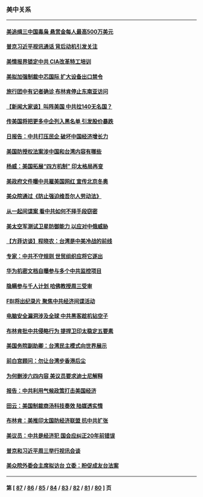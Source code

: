 ### 美中关系
---
#### [美追缉三中国毒枭 悬赏金每人最高500万美元](../../pages/nf1412576/n13440012.md) 
#### [普京习近平视讯通话 背后动机引发关注](../../pages/nf1412576/n13439620.md) 
#### [美情报界锁定中共 CIA改革特工培训](../../pages/nf1412576/n13439659.md) 
#### [美拟加强制裁中芯国际 扩大设备出口禁令](../../pages/nf1412576/n13438863.md) 
#### [旅行团中有记者确诊 布林肯停止东南亚访问](../../pages/nf1412576/n13439225.md) 
#### [【新闻大家谈】叫阵美国 中共拉140无名国？](../../pages/nf1412576/n13439146.md) 
#### [传美国将把更多中企列入黑名单 引发股价暴跌](../../pages/nf1412576/n13438939.md) 
#### [日报告：中共打压民企 破坏中国经济增长力](../../pages/nf1412576/n13438505.md) 
#### [美国防授权法案涉中国和台湾内容有哪些](../../pages/nf1412576/n13438083.md) 
#### [杨威：美国拓展“四方机制”  印太格局再变](../../pages/nf1412576/n13437988.md) 
#### [美政府文件曝中共雇美国网红 宣传北京冬奥](../../pages/nf1412576/n13437950.md) 
#### [美众院通过《防止强迫维吾尔人劳动法》](../../pages/nf1412576/n13438111.md) 
#### [从一起间谍案 看中共如何不择手段窃密](../../pages/nf1412576/n13437611.md) 
#### [美太空军测试卫星防御能力 以应对中俄威胁](../../pages/nf1412576/n13437529.md) 
#### [【方菲访谈】程晓农：台湾是中美冷战的前线](../../pages/nf1412576/n13437267.md) 
#### [专家：中共不守规则 世贸组织应将它逐出](../../pages/nf1412576/n13436996.md) 
#### [华为机密文档自曝参与多个中共监控项目](../../pages/nf1412576/n13437261.md) 
#### [隐瞒参与千人计划 哈佛教授周三受审](../../pages/nf1412576/n13437115.md) 
#### [FBI将出纪录片 聚焦中共经济间谍活动](../../pages/nf1412576/n13437182.md) 
#### [电脑安全漏洞涉及全球 中共黑客趁机钻空子](../../pages/nf1412576/n13436792.md) 
#### [布林肯批中共侵略行为 提捍卫印太稳定五要素](../../pages/nf1412576/n13436865.md) 
#### [美国务院副助卿：台湾民主模式向世界展示](../../pages/nf1412576/n13436598.md) 
#### [前白宫顾问：勿让台湾步香港后尘](../../pages/nf1412576/n13436606.md) 
#### [为何删涉六四内容 美议员要求迪士尼解释](../../pages/nf1412576/n13436537.md) 
#### [报告：中共利用气候政策打击美国经济](../../pages/nf1412576/n13436251.md) 
#### [田云：美国制裁商汤科技奏效 陆媒透实情](../../pages/nf1412576/n13435764.md) 
#### [布林肯：美推印太国防经济联盟 抗中共扩张](../../pages/nf1412576/n13435966.md) 
#### [美议员：中共是经济犯 国会应纠正20年前错误](../../pages/nf1412576/n13435358.md) 
#### [普京和习近平周三举行视讯会谈](../../pages/nf1412576/n13435313.md) 
#### [美众院外委会主席拟访台 立委：盼促成友台法案](../../pages/nf1412576/n13432578.md) 

---
#### 第 [ [87](./87.md) / [86](./86.md) / [85](./85.md) / [84](./84.md) / [83](./83.md) / [82](./82.md) / [81](./81.md) / [80](./80.md) ] 页
